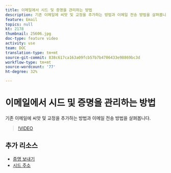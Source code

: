 ```yaml
---
title: 이메일에서 시드 및 증명을 관리하는 방법
description: 기존 이메일에 씨앗 및 교정을 추가하는 방법과 이메일 전송 방법을 살펴봅니다.
feature: Email
topics: null
kt: 2178
thumbnail: 25606.jpg
doc-type: feature video
activity: use
team: DOC
translation-type: tm+mt
source-git-commit: 838c617ca163a09fcb57b7b4706433e98869bc3d
workflow-type: tm+mt
source-wordcount: '77'
ht-degree: 32%

---
```



# 이메일에서 시드 및 증명을 관리하는 방법

기존 이메일에 씨앗 및 교정을 추가하는 방법과 이메일 전송 방법을 살펴봅니다.

>[!VIDEO](https://video.tv.adobe.com/v/25606?quality=12)

## 추가 리소스

- [증명 보내기](https://docs.adobe.com/content/help/en/campaign-classic/using/transactional-messaging/message-templates/sending-a-proof.html)
- [시드 주소](https://docs.adobe.com/content/help/en/campaign-classic/using/configuring-campaign-classic/use-a-custom-recipient-table/seed-addresses.html)